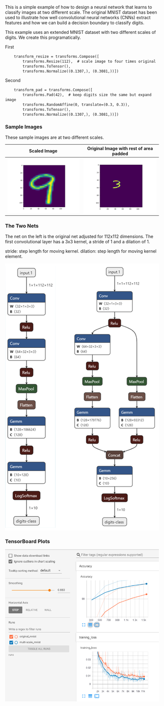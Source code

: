 
This is a simple example of how to design a neural network that learns to classify images at two different scale. The original MNIST dataset has been used to illustrate how well convolutional neural networks (CNNs) extract features and how we can build a decision boundary to classify digits. 

This example uses an extended MNIST dataset with two different scales of digits. We create this programatically.

First
```
    transform_resize = transforms.Compose([
        transforms.Resize(112),  # scale image to four times original
        transforms.ToTensor(),
        transforms.Normalize((0.1307,), (0.3081,))])
```
Second
```
    transform_pad = transforms.Compose([
        transforms.Pad(42),  # keep digits size the same but expand image
        transforms.RandomAffine(0, translate=(0.3, 0.3)),
        transforms.ToTensor(),
        transforms.Normalize((0.1307,), (0.3081,))])
```

### Sample Images
These sample images are at two different scales.

| Scaled Image                                              | Original Image with rest of area padded                   |
| ----------------------------------------------------------|---------------------------------------------------------- |
|![mnist images](./assets/Figure_1.png "Image") | ![mnist images](./assets/Figure_2.png "Image")|


### The Two Nets
The net on the left is the original net adjusted for 112x112 dimensions. The first convolutional layer has a 3x3 kernel, a stride of 1 and a dilation of 1.



stride: step length for moving kernel.
dilation: step length for moving kernel element.

![mnist images](./assets/combined-nets.png "Image")


### TensorBoard Plots
![mnist images](./assets/TB-test-accuracy-loss.PNG "Image")
